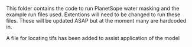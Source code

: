 This folder contains the code to run PlanetSope water masking and the example run files used. 
Extentions will need to be changed to run these files. These will be updated ASAP but at the moment many are hardcoded in. 

A file for locating tifs has been added to assist application of the model
